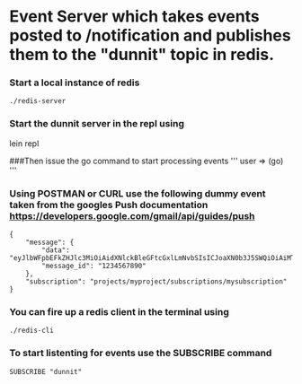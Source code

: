 # Event Server which takes events posted to /notification and publishes them to the "dunnit" topic in redis.  

### Start a local instance of redis
```
./redis-server
```
### Start the dunnit server in the repl using
lein repl

###Then issue the go command to start processing events
'''
user => (go)
'''

### Using POSTMAN or CURL use the following dummy event taken from the googles Push documentation https://developers.google.com/gmail/api/guides/push
```
{
    "message": {
        "data": "eyJlbWFpbEFkZHJlc3MiOiAidXNlckBleGFtcGxlLmNvbSIsICJoaXN0b3J5SWQiOiAiMTIzNDU2Nzg5MCJ9",
        "message_id": "1234567890"
    },
    "subscription": "projects/myproject/subscriptions/mysubscription"
}
```
### You can fire up a redis client in the terminal using
```
./redis-cli
```
### To start listenting for events use the SUBSCRIBE command
```
SUBSCRIBE "dunnit"
```